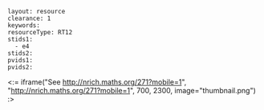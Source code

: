 ````
layout: resource
clearance: 1
keywords:
resourceType: RT12
stids1: 
  - e4
stids2:
pvids1:
pvids2:

````

<:= iframe("See http://nrich.maths.org/271?mobile=1", "http://nrich.maths.org/271?mobile=1", 700, 2300, image="thumbnail.png") :>

